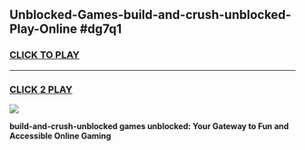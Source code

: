 
## Unblocked-Games-build-and-crush-unblocked-Play-Online #dg7q1
<h3>
<a href="https://news.freeplayer.one?title=build-and-crush-unblocked&ref=3">CLICK TO PLAY</a></h3>
<hr>

<h3>
<a href="https://news.freeplayer.one?title=build-and-crush-unblocked&ref=3">CLICK 2 PLAY</a>
  
</h3>

<a href="https://news.freeplayer.one?title=build-and-crush-unblocked&ref=3"><img src="https://clearcache.store/games.png"></a>


**build-and-crush-unblocked games unblocked: Your Gateway to Fun and Accessible Online Gaming**
